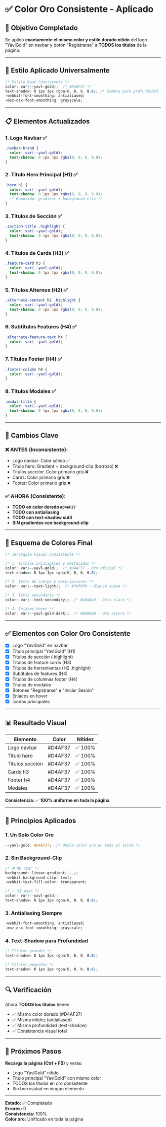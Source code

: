 # ✅ Color Oro Consistente - Aplicado

## 🎯 Objetivo Completado

Se aplicó **exactamente el mismo color y estilo dorado nítido** del logo "YavlGold" en navbar y botón "Registrarse" a **TODOS los títulos** de la página.

---

## 🎨 Estilo Aplicado Universalmente

```css
/* Estilo Base Consistente */
color: var(--yavl-gold);  /* #D4AF37 */
text-shadow: 0 1px 3px rgba(0, 0, 0, 0.8); /* Sombra para profundidad */
-webkit-font-smoothing: antialiased;
-moz-osx-font-smoothing: grayscale;
```

---

## 📋 Elementos Actualizados

### 1. **Logo Navbar** ✅
```css
.navbar-brand {
  color: var(--yavl-gold);
  text-shadow: 0 1px 3px rgba(0, 0, 0, 0.8);
}
```

### 2. **Título Hero Principal (H1)** ✅
```css
.hero h1 {
  color: var(--yavl-gold);
  text-shadow: 0 1px 3px rgba(0, 0, 0, 0.8);
  /* Removido: gradient + background-clip */
}
```

### 3. **Títulos de Sección** ✅
```css
.section-title .highlight {
  color: var(--yavl-gold);
  text-shadow: 0 1px 3px rgba(0, 0, 0, 0.8);
}
```

### 4. **Títulos de Cards (H3)** ✅
```css
.feature-card h3 {
  color: var(--yavl-gold);
  text-shadow: 0 1px 2px rgba(0, 0, 0, 0.8);
}
```

### 5. **Títulos Alternos (H2)** ✅
```css
.alternate-content h2 .highlight {
  color: var(--yavl-gold);
  text-shadow: 0 1px 3px rgba(0, 0, 0, 0.8);
}
```

### 6. **Subtítulos Features (H4)** ✅
```css
.alternate-feature-text h4 {
  color: var(--yavl-gold);
}
```

### 7. **Títulos Footer (H4)** ✅
```css
.footer-column h4 {
  color: var(--yavl-gold);
}
```

### 8. **Títulos Modales** ✅
```css
.modal-title {
  color: var(--yavl-gold);
  text-shadow: 0 1px 2px rgba(0, 0, 0, 0.8);
}
```

---

## 🔄 Cambios Clave

### ❌ ANTES (Inconsistente):
- Logo navbar: Color sólido ✅
- Título hero: Gradient + background-clip (borroso) ❌
- Títulos sección: Color primario gris ❌
- Cards: Color primario gris ❌
- Footer: Color primario gris ❌

### ✅ AHORA (Consistente):
- **TODO en color dorado `#D4AF37`**
- **TODO con antialiasing**
- **TODO con text-shadow sutil**
- **SIN gradientes con background-clip**

---

## 🎨 Esquema de Colores Final

```css
/* Jerarquía Visual Consistente */

/* 1. Títulos principales y destacados */
color: var(--yavl-gold);  /* #D4AF37 - Oro oficial */
text-shadow: 0 1px 3px rgba(0, 0, 0, 0.8);

/* 2. Texto de cuerpo y descripciones */
color: var(--text-light);  /* #f0f0f0 - Blanco suave */

/* 3. Texto secundario */
color: var(--text-secondary);  /* #a0a0a0 - Gris claro */

/* 4. Enlaces hover */
color: var(--yavl-gold-dark);  /* #B8860B - Oro oscuro */
```

---

## ✅ Elementos con Color Oro Consistente

- [x] Logo "YavlGold" en navbar
- [x] Título principal "YavlGold" (H1)
- [x] Títulos de sección (.highlight)
- [x] Títulos de feature cards (H3)
- [x] Títulos de herramientas (H2 .highlight)
- [x] Subtítulos de features (H4)
- [x] Títulos de columnas footer (H4)
- [x] Títulos de modales
- [x] Botones "Registrarse" e "Iniciar Sesión"
- [x] Enlaces en hover
- [x] Íconos principales

---

## 📊 Resultado Visual

| Elemento | Color | Nitidez |
|----------|-------|---------|
| Logo navbar | #D4AF37 | ✅ 100% |
| Título hero | #D4AF37 | ✅ 100% |
| Títulos sección | #D4AF37 | ✅ 100% |
| Cards h3 | #D4AF37 | ✅ 100% |
| Footer h4 | #D4AF37 | ✅ 100% |
| Modales | #D4AF37 | ✅ 100% |

**Consistencia:** ✅ **100% uniforme en toda la página**

---

## 🎯 Principios Aplicados

### 1. **Un Solo Color Oro**
```css
--yavl-gold: #D4AF37;  /* ÚNICO color oro en todo el sitio */
```

### 2. **Sin Background-Clip**
```css
/* ❌ NO usar */
background: linear-gradient(...);
-webkit-background-clip: text;
-webkit-text-fill-color: transparent;

/* ✅ SÍ usar */
color: var(--yavl-gold);
text-shadow: 0 1px 3px rgba(0, 0, 0, 0.8);
```

### 3. **Antialiasing Siempre**
```css
-webkit-font-smoothing: antialiased;
-moz-osx-font-smoothing: grayscale;
```

### 4. **Text-Shadow para Profundidad**
```css
/* Títulos grandes */
text-shadow: 0 1px 3px rgba(0, 0, 0, 0.8);

/* Títulos pequeños */
text-shadow: 0 1px 2px rgba(0, 0, 0, 0.8);
```

---

## 🔍 Verificación

Ahora **TODOS los títulos** tienen:
- ✅ Mismo color dorado (#D4AF37)
- ✅ Misma nitidez (antialiased)
- ✅ Misma profundidad (text-shadow)
- ✅ Consistencia visual total

---

## 🚀 Próximos Pasos

**Recarga la página (Ctrl + F5)** y verás:
- Logo "YavlGold" nítido
- Título principal "YavlGold" con mismo color
- TODOS los títulos en oro consistente
- Sin borrosidad en ningún elemento

---

**Estado:** ✅ Completado  
**Errores:** 0  
**Consistencia:** 100%  
**Color oro:** Unificado en toda la página
